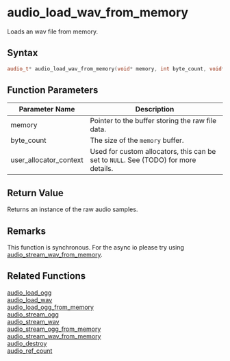 # audio_load_wav_from_memory

Loads an wav file from memory.

## Syntax

```cpp
audio_t* audio_load_wav_from_memory(void* memory, int byte_count, void* user_allocator_context = NULL);
```

## Function Parameters

Parameter Name | Description
--- | ---
memory | Pointer to the buffer storing the raw file data.
byte_count | The size of the `memory` buffer.
user_allocator_context | Used for custom allocators, this can be set to `NULL`. See (TODO) for more details.

## Return Value

Returns an instance of the raw audio samples.

## Remarks

This function is synchronous. For the async io please try using [audio_stream_wav_from_memory](https://github.com/RandyGaul/cute_framework/blob/master/doc/audio/audio/audio_stream_wav_from_memory.md).

## Related Functions

[audio_load_ogg](https://github.com/RandyGaul/cute_framework/blob/master/doc/audio/audio/audio_load_ogg.md)  
[audio_load_wav](https://github.com/RandyGaul/cute_framework/blob/master/doc/audio/audio/audio_load_wav.md)  
[audio_load_ogg_from_memory](https://github.com/RandyGaul/cute_framework/blob/master/doc/audio/audio/audio_load_ogg_from_memory.md)  
[audio_stream_ogg](https://github.com/RandyGaul/cute_framework/blob/master/doc/audio/audio/audio_stream_ogg.md)  
[audio_stream_wav](https://github.com/RandyGaul/cute_framework/blob/master/doc/audio/audio/audio_stream_wav.md)  
[audio_stream_ogg_from_memory](https://github.com/RandyGaul/cute_framework/blob/master/doc/audio/audio/audio_stream_ogg_from_memory.md)  
[audio_stream_wav_from_memory](https://github.com/RandyGaul/cute_framework/blob/master/doc/audio/audio/audio_stream_wav_from_memory.md)  
[audio_destroy](https://github.com/RandyGaul/cute_framework/blob/master/doc/audio/audio/audio_destroy.md)  
[audio_ref_count](https://github.com/RandyGaul/cute_framework/blob/master/doc/audio/audio/audio_ref_count.md)  
